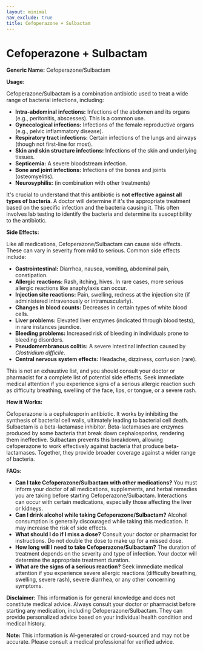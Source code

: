 ```yaml
---
layout: minimal
nav_exclude: true
title: Cefoperazone + Sulbactam
---
```


# Cefoperazone + Sulbactam

**Generic Name:** Cefoperazone/Sulbactam

**Usage:**

Cefoperazone/Sulbactam is a combination antibiotic used to treat a wide range of bacterial infections, including:

* **Intra-abdominal infections:** Infections of the abdomen and its organs (e.g., peritonitis, abscesses).  This is a common use.
* **Gynecological infections:** Infections of the female reproductive organs (e.g., pelvic inflammatory disease).
* **Respiratory tract infections:** Certain infections of the lungs and airways (though not first-line for most).
* **Skin and skin structure infections:** Infections of the skin and underlying tissues.
* **Septicemia:**  A severe bloodstream infection.
* **Bone and joint infections:** Infections of the bones and joints (osteomyelitis).
* **Neurosyphilis:** (in combination with other treatments)


It's crucial to understand that this antibiotic is **not effective against all types of bacteria**.  A doctor will determine if it's the appropriate treatment based on the specific infection and the bacteria causing it.  This often involves lab testing to identify the bacteria and determine its susceptibility to the antibiotic.

**Side Effects:**

Like all medications, Cefoperazone/Sulbactam can cause side effects.  These can vary in severity from mild to serious. Common side effects include:

* **Gastrointestinal:** Diarrhea, nausea, vomiting, abdominal pain, constipation.
* **Allergic reactions:** Rash, itching, hives.  In rare cases, more serious allergic reactions like anaphylaxis can occur.
* **Injection site reactions:** Pain, swelling, redness at the injection site (if administered intravenously or intramuscularly).
* **Changes in blood counts:**  Decreases in certain types of white blood cells.
* **Liver problems:**  Elevated liver enzymes (indicated through blood tests), in rare instances jaundice.
* **Bleeding problems:**  Increased risk of bleeding in individuals prone to bleeding disorders.
* **Pseudomembranous colitis:** A severe intestinal infection caused by *Clostridium difficile*.
* **Central nervous system effects:** Headache, dizziness, confusion (rare).

This is not an exhaustive list, and you should consult your doctor or pharmacist for a complete list of potential side effects.  Seek immediate medical attention if you experience signs of a serious allergic reaction such as difficulty breathing, swelling of the face, lips, or tongue, or a severe rash.

**How it Works:**

Cefoperazone is a cephalosporin antibiotic. It works by inhibiting the synthesis of bacterial cell walls, ultimately leading to bacterial cell death. Sulbactam is a beta-lactamase inhibitor. Beta-lactamases are enzymes produced by some bacteria that break down cephalosporins, rendering them ineffective.  Sulbactam prevents this breakdown, allowing cefoperazone to work effectively against bacteria that produce beta-lactamases.  Together, they provide broader coverage against a wider range of bacteria.


**FAQs:**

* **Can I take Cefoperazone/Sulbactam with other medications?**  You must inform your doctor of all medications, supplements, and herbal remedies you are taking before starting Cefoperazone/Sulbactam.  Interactions can occur with certain medications, especially those affecting the liver or kidneys.
* **Can I drink alcohol while taking Cefoperazone/Sulbactam?**  Alcohol consumption is generally discouraged while taking this medication.  It may increase the risk of side effects.
* **What should I do if I miss a dose?**  Consult your doctor or pharmacist for instructions.  Do not double the dose to make up for a missed dose.
* **How long will I need to take Cefoperazone/Sulbactam?** The duration of treatment depends on the severity and type of infection. Your doctor will determine the appropriate treatment duration.
* **What are the signs of a serious reaction?** Seek immediate medical attention if you experience severe allergic reactions (difficulty breathing, swelling, severe rash), severe diarrhea, or any other concerning symptoms.


**Disclaimer:** This information is for general knowledge and does not constitute medical advice.  Always consult your doctor or pharmacist before starting any medication, including Cefoperazone/Sulbactam.  They can provide personalized advice based on your individual health condition and medical history.


**Note:** This information is AI-generated or crowd-sourced and may not be accurate. Please consult a medical professional for verified advice.